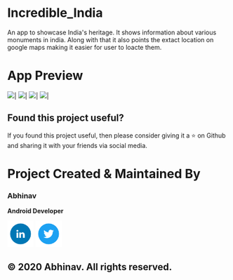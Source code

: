 # Incredible_India
An app to showcase India's heritage. It shows information about various monuments in india. Along with that it also points the extact location on google maps making it easier for user to loacte them.

# App Preview
<img src="https://github.com/abhinav78910/Incredible_India/blob/master/Sreenshots/ss1.jpeg?raw=true" width="210">|
<img src="https://github.com/abhinav78910/Incredible_India/blob/master/Sreenshots/ss2.jpeg?raw=true" width="210">|
<img src="https://github.com/abhinav78910/Incredible_India/blob/master/Sreenshots/ss3.jpeg?raw=true" width="210">|
<img src="https://github.com/abhinav78910/Incredible_India/blob/master/Sreenshots/ss4.jpeg" width="210">|

## Found this project useful? 

If you found this project useful, then please consider giving it a :star: on Github and sharing it with your friends via social media.

# Project Created & Maintained By
### Abhinav
**Android Developer**  

<a href="https://www.linkedin.com/in/abhinav12k/"><img src="https://github.com/aritraroy/social-icons/blob/master/linkedin-icon.png?raw=true" width="60"></a>
<a href="https://www.twitter.com/Abhinav_7891089/"><img src="https://github.com/aritraroy/social-icons/blob/master/twitter-icon.png?raw=true" width="60"></a>


## © 2020 Abhinav. All rights reserved.
